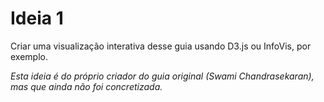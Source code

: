 # Ideia 1

Criar uma visualização interativa desse guia usando D3.js ou InfoVis, por exemplo.

*Esta ideia é do próprio criador do guia original (Swami Chandrasekaran), mas que ainda não foi concretizada.*
